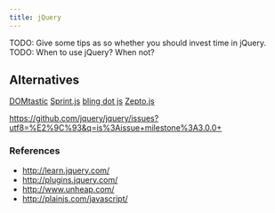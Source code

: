 ```yaml
---
title: jQuery
---
```


TODO: Give some tips as so whether you should invest time in jQuery.
TODO: When to use jQuery? When not?

## Alternatives

[DOMtastic](http://webpro.github.io/DOMtastic/)
[Sprint.js](https://github.com/bendc/sprint)
[bling dot js](https://gist.github.com/paulirish/12fb951a8b893a454b32)
[Zepto.js](http://zeptojs.com/)

https://github.com/jquery/jquery/issues?utf8=%E2%9C%93&q=is%3Aissue+milestone%3A3.0.0+

### References

- http://learn.jquery.com/
- http://plugins.jquery.com/
- http://www.unheap.com/
- http://plainjs.com/javascript/
